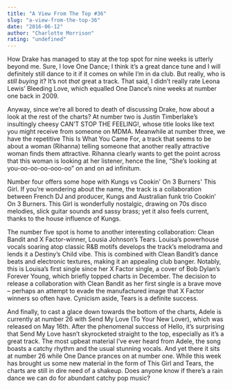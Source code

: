 ```yaml
---
title: "A View From The Top #36"
slug: "a-view-from-the-top-36"
date: "2016-06-12"
author: "Charlotte Morrison"
rating: "undefined"
---
```


How Drake has managed to stay at the top spot for nine weeks is utterly beyond me. Sure, I love One Dance; I think it’s a great dance tune and I will definitely still dance to it if it comes on while I’m in da club. But really, who is _still buying_ it? It’s not _that_ great a track. That said, I didn’t really rate Leona Lewis’ Bleeding Love, which equalled One Dance’s nine weeks at number one back in 2009.

Anyway, since we’re all bored to death of discussing Drake, how about a look at the rest of the charts? At number two is Justin Timberlake’s insultingly cheesy CAN’T STOP THE FEELING!, whose title looks like text you might receive from someone on MDMA. Meanwhile at number three, we have the repetitive This Is What You Came For, a track that seems to be about a woman (Rihanna) telling someone that another really attractive woman finds them attractive. Rihanna clearly wants to get the point across that this woman is looking at her listener, hence the line, “She’s looking at you-oo-oo-oo-ooo-oo” on and on ad infinitum.

Number four offers some hope with Kungs vs Cookin' On 3 Burners' This Girl. If you’re wondering about the name, the track is a collaboration between French DJ and producer, Kungs and Australian funk trio Cookin’ On 3 Burners. This Girl is wonderfully nostalgic, drawing on 70s disco melodies, slick guitar sounds and sassy brass; yet it also feels current, thanks to the house influence of Kungs.

The number five spot is home to another interesting collaboration: Clean Bandit and X Factor-winner, Lousia Johnson’s Tears. Louisa’s powerhouse vocals soaring atop classic R&B motifs develops the track’s melodrama and lends it a Destiny’s Child vibe. This is combined with Clean Bandit’s dance beats and electronic textures, making it an appealing club banger. Notably, this is Louisa’s first single since her X Factor single, a cover of Bob Dylan’s Forever Young, which briefly topped charts in December. The decision to release a collaboration with Clean Bandit as her first single is a brave move – perhaps an attempt to evade the manufactured image that X Factor winners so often have. Cynicism aside, Tears is a definite success.

And finally, to cast a glace down towards the bottom of the charts, Adele is currently at number 26 with Send My Love (To Your New Lover), which was released on May 16th. After the phenomenal success of Hello, it’s surprising that Send My Love hasn’t skyrocketed straight to the top, especially as it’s a great track. The most upbeat material I’ve ever heard from Adele, the song boasts a catchy rhythm and the usual stunning vocals. And yet there it sits at number 26 while One Dance prances on at number one. While this week has brought us some new material in the form of This Girl and Tears, the charts are still in dire need of a shakeup. Does anyone know if there’s a rain dance we can do for abundant catchy pop music?
